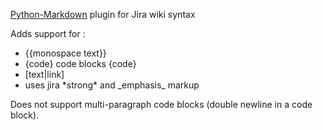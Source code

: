 [Python-Markdown](https://github.com/Python-Markdown/markdown) plugin for Jira wiki syntax

Adds support for :
 * {{monospace text}}
 * {code} code blocks {code}
 * [text|link]
 * uses jira \*strong\* and \_emphasis\_ markup

Does not support multi-paragraph code blocks (double newline in a code block).

